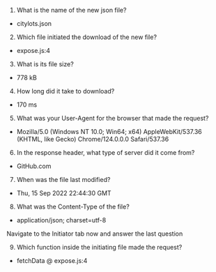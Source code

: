 1. What is the name of the new json file?
- citylots.json
  
2. Which file initiated the download of the new file?
- expose.js:4
  
3. What is its file size?
- 778 kB

4. How long did it take to download?
- 170 ms

5. What was your User-Agent for the browser that made the request?
- Mozilla/5.0 (Windows NT 10.0; Win64; x64) AppleWebKit/537.36 (KHTML, like Gecko) Chrome/124.0.0.0 Safari/537.36

6. In the response header, what type of server did it come from?
- GitHub.com

7. When was the file last modified?
- Thu, 15 Sep 2022 22:44:30 GMT

8. What was the Content-Type of the file?
- application/json; charset=utf-8

Navigate to the Initiator tab now and answer the last question

9. Which function inside the initiating file made the request?
- fetchData @ expose.js:4